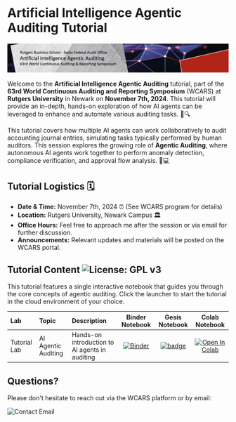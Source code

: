 # Artificial Intelligence Agentic Auditing Tutorial

![Symposium Banner](banner.jpg)

Welcome to the **Artificial Intelligence Agentic Auditing** tutorial, part of the **63rd World Continuous Auditing and Reporting Symposium** (WCARS) at **Rutgers University** in Newark on **November 7th, 2024**. This tutorial will provide an in-depth, hands-on exploration of how AI agents can be leveraged to enhance and automate various auditing tasks. 🤖🔍

This tutorial covers how multiple AI agents can work collaboratively to audit accounting journal entries, simulating tasks typically performed by human auditors. This session explores the growing role of **Agentic Auditing**, where autonomous AI agents work together to perform anomaly detection, compliance verification, and approval flow analysis. 🐍💻


## Tutorial Logistics 🗓️

- **Date & Time:** November 7th, 2024 ⏰ (See WCARS program for details)
- **Location:** Rutgers University, Newark Campus 🏛️
- **Office Hours:** Feel free to approach me after the session or via email for further discussion.
- **Announcements:** Relevant updates and materials will be posted on the WCARS portal.

## Tutorial Content ![License: GPL v3](https://img.shields.io/badge/License-GPLv3-blue.svg)

This tutorial features a single interactive notebook that guides you through the core concepts of agentic auditing. Click the launcher to start the tutorial in the cloud environment of your choice. 

| Lab           | Topic                     | Description                |  Binder Notebook  | Gesis Notebook | Colab Notebook    | 
|:--------------|:--------------------------|:---------------------------|:-----------------:|:-----------------:|:-----------------:|
| Tutorial Lab  | AI Agentic Auditing        | Hands-on introduction to AI agents in auditing | [![Binder](https://mybinder.org/badge_logo.svg)](https://mybinder.org/v2/gh/YourRepo/Agentic-Auditing/main?filepath=tutorial_lab%2Ftutorial_lab.ipynb) | [![badge](https://img.shields.io/badge/launch-gesis-F5A252.svg)](https://notebooks.gesis.org/binder/v2/gh/YourRepo/Agentic-Auditing/main?filepath=tutorial_lab%2Ftutorial_lab.ipynb) | [![Open In Colab](https://colab.research.google.com/assets/colab-badge.svg)](https://colab.research.google.com/github/YourRepo/Agentic-Auditing/blob/main/tutorial_lab/tutorial_lab.ipynb) |

## Questions?

Please don't hesitate to reach out via the WCARS platform or by email:

![Contact Email](https://github.com/YourRepo/Agentic-Auditing/blob/main/contact_email.png)
